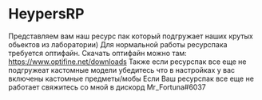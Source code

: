 # HeypersRP

Представляем вам наш ресурс пак который подгружает наших крутых обьектов из лаборатории)
Для нормальной работы ресурспака требуется оптифайн. Скачать оптифайн можно там: https://www.optifine.net/downloads
Также если ресурспак все еще не подгружеат кастомные модели убедитесь что в настройках у вас включены кастомные предметы/мобы
Если Ваш ресурспак все еще не работает свяжитесь со мной в дискорд Mr_Fortuna#6037
